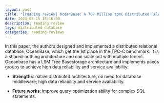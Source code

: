 ```yaml
---
layout: post
title: "[reading review] OceanBase: A 707 Million tpmC Distributed Relational Database System"
date: 2024-05-15 15:16:00
description: reading review
tags: distributed database
categories: reading-reviews
---
```


In this paper, the authors designed and implemented a distributed relational database, OceanBase, which get the 1st place in the TPC-C benchmark. It is a shared-nothing architecture and can scale out with multiple tenent. Oceanbase has a LSM Tree Basestorage architecture and implements paxos groups to achieve high data reliability and service availability.

- **Strengths**: native distributed architecture, no need for database middleware; high data reliability and service availability.

- **Future works**: improve query optimization ability for complex SQL statements.
